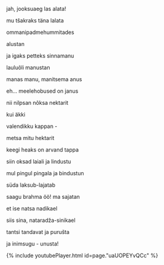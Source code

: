 jah, jooksuaeg las alata!

mu tšakraks täna lalata

ommanipadmehummitades

alustan

ja igaks petteks sinnamanu 

lauluõli manustan


manas manu, manitsema anus

eh... meelehobused on janus

nii nilpsan nõksa nektarit

kui äkki 

valendikku kappan -

metsa mitu hektarit

keegi heaks on arvand tappa


siin oksad laiali ja lindustu

mul pingul pingala ja bindustun

süda laksub-lajatab

saagu brahma öö! ma sajatan

et ise natsa nadikael

siis sina, nataradža-sinikael

tantsi tandavat ja purušta

ja inimsugu - unusta!


{% include youtubePlayer.html id=page."uaUOPEYvQCc" %}
